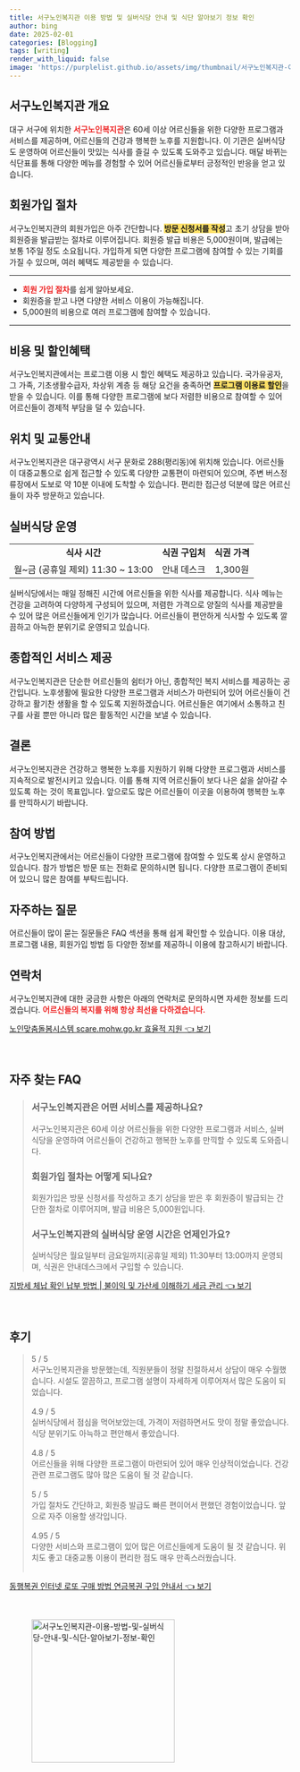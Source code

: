 ```yaml
---
title: 서구노인복지관 이용 방법 및 실버식당 안내 및 식단 알아보기 정보 확인
author: bing
date: 2025-02-01
categories: [Blogging]
tags: [writing]
render_with_liquid: false
image: 'https://purplelist.github.io/assets/img/thumbnail/서구노인복지관-이용-방법-및-실버식당-안내-및-식단-알아보기-정보-확인.webp'
---
```



<h2 id='서구노인복지관 개요'>서구노인복지관 개요</h2>

<p>대구 서구에 위치한 <b><span style="color: #ee2323;">서구노인복지관</span></b>은 60세 이상 어르신들을 위한 다양한 프로그램과 서비스를 제공하며, 어르신들의 건강과 행복한 노후를 지원합니다. 이 기관은 실버식당도 운영하여 어르신들이 맛있는 식사를 즐길 수 있도록 도와주고 있습니다. 매달 바뀌는 식단표를 통해 다양한 메뉴를 경험할 수 있어 어르신들로부터 긍정적인 반응을 얻고 있습니다.</p>

<h2 id='회원가입 절차'>회원가입 절차</h2>

<p>서구노인복지관의 회원가입은 아주 간단합니다. <b><span style="background-color: #ffe066;">방문 신청서를 작성</span></b>고 초기 상담을 받아 회원증을 발급받는 절차로 이루어집니다. 회원증 발급 비용은 5,000원이며, 발급에는 보통 1주일 정도 소요됩니다. 가입하게 되면 다양한 프로그램에 참여할 수 있는 기회를 가질 수 있으며, 여러 혜택도 제공받을 수 있습니다.</p>

<hr />

<ul>
    <li><b><span style="color: #ee2323;">회원 가입 절차</span></b>를 쉽게 알아보세요.</li>
    <li>회원증을 받고 나면 다양한 서비스 이용이 가능해집니다.</li>
    <li>5,000원의 비용으로 여러 프로그램에 참여할 수 있습니다.</li>
</ul>

<hr />

<h2 id='비용 및 할인혜택'>비용 및 할인혜택</h2>

<p>서구노인복지관에서는 프로그램 이용 시 할인 혜택도 제공하고 있습니다. 국가유공자, 그 가족, 기초생활수급자, 차상위 계층 등 해당 요건을 충족하면 <b><span style="background-color: #ffe066;">프로그램 이용료 할인</span></b>을 받을 수 있습니다. 이를 통해 다양한 프로그램에 보다 저렴한 비용으로 참여할 수 있어 어르신들이 경제적 부담을 덜 수 있습니다.</p>

<h2 id='위치 및 교통안내'>위치 및 교통안내</h2>

<p>서구노인복지관은 대구광역시 서구 문화로 288(평리동)에 위치해 있습니다. 어르신들이 대중교통으로 쉽게 접근할 수 있도록 다양한 교통편이 마련되어 있으며, 주변 버스정류장에서 도보로 약 10분 이내에 도착할 수 있습니다. 편리한 접근성 덕분에 많은 어르신들이 자주 방문하고 있습니다.</p>

<h2 id='실버식당 운영'>실버식당 운영</h2>

<table>
    <tr>
        <td style="text-align: center; height: 17px;"><b>식사 시간</b></td>
        <td style="text-align: center; height: 17px;"><b>식권 구입처</b></td>
        <td style="text-align: center; height: 17px;"><b>식권 가격</b></td>
    </tr>
    <tr>
        <td style="text-align: center; height: 17px;">월~금 (공휴일 제외) 11:30 ~ 13:00</td>
        <td style="text-align: center; height: 17px;">안내 데스크</td>
        <td style="text-align: center; height: 17px;">1,300원</td>
    </tr>
</table>

<p>실버식당에서는 매일 정해진 시간에 어르신들을 위한 식사를 제공합니다. 식사 메뉴는 건강을 고려하여 다양하게 구성되어 있으며, 저렴한 가격으로 양질의 식사를 제공받을 수 있어 많은 어르신들에게 인기가 많습니다. 어르신들이 편안하게 식사할 수 있도록 깔끔하고 아늑한 분위기로 운영되고 있습니다.</p>

<h2 id='종합적인 서비스 제공'>종합적인 서비스 제공</h2>

<p>서구노인복지관은 단순한 어르신들의 쉼터가 아닌, 종합적인 복지 서비스를 제공하는 공간입니다. 노후생활에 필요한 다양한 프로그램과 서비스가 마련되어 있어 어르신들이 건강하고 활기찬 생활을 할 수 있도록 지원하겠습니다. 어르신들은 여기에서 소통하고 친구를 사귈 뿐만 아니라 많은 활동적인 시간을 보낼 수 있습니다.</p>

<h2 id='결론'>결론</h2>

<p>서구노인복지관은 건강하고 행복한 노후를 지원하기 위해 다양한 프로그램과 서비스를 지속적으로 발전시키고 있습니다. 이를 통해 지역 어르신들이 보다 나은 삶을 살아갈 수 있도록 하는 것이 목표입니다. 앞으로도 많은 어르신들이 이곳을 이용하여 행복한 노후를 만끽하시기 바랍니다.</p>

<h2 id='참여 방법'>참여 방법</h2>

<p>서구노인복지관에서는 어르신들이 다양한 프로그램에 참여할 수 있도록 상시 운영하고 있습니다. 참가 방법은 방문 또는 전화로 문의하시면 됩니다. 다양한 프로그램이 준비되어 있으니 많은 참여를 부탁드립니다.</p>

<h2 id='자주하는 질문'>자주하는 질문</h2>

<p>어르신들이 많이 묻는 질문들은 FAQ 섹션을 통해 쉽게 확인할 수 있습니다. 이용 대상, 프로그램 내용, 회원가입 방법 등 다양한 정보를 제공하니 이용에 참고하시기 바랍니다.</p>

<h2 id='연락처'>연락처</h2>

<p>서구노인복지관에 대한 궁금한 사항은 아래의 연락처로 문의하시면 자세한 정보를 드리겠습니다. <b><span style="color: #ee2323;">어르신들의 복지를 위해 항상 최선을 다하겠습니다.</span></b></p>


<p><a class="click-button" title="노인맞춤돌봄시스템 scare.mohw.go.kr 효율적 지원" href="https://purplelist.github.io/posts/%EB%85%B8%EC%9D%B8%EB%A7%9E%EC%B6%A4%EB%8F%8C%EB%B4%84%EC%8B%9C%EC%8A%A4%ED%85%9C-scare.mohw.go.kr-%ED%9A%A8%EC%9C%A8%EC%A0%81-%EC%A7%80%EC%9B%90/" rel="dofollow">노인맞춤돌봄시스템 scare.mohw.go.kr 효율적 지원 👈 보기</a></p><br>
<h2 id='자주_찾는_FAQ'>자주 찾는 FAQ</h2>
<div itemscope="" itemtype="https://schema.org/FAQPage"> 
<blockquote> 
<div itemscope="" itemprop="mainEntity" itemtype="https://schema.org/Question"> 
<h3 itemprop="name">서구노인복지관은 어떤 서비스를 제공하나요?</h3> 
<div itemscope="" itemprop="acceptedAnswer" itemtype="https://schema.org/Answer"> 
<span itemprop="text"> 
<p>서구노인복지관은 60세 이상 어르신들을 위한 다양한 프로그램과 서비스, 실버식당을 운영하여 어르신들이 건강하고 행복한 노후를 만끽할 수 있도록 도와줍니다.</p> 
</span> 
</div> 
</div> 

<div itemscope="" itemprop="mainEntity" itemtype="https://schema.org/Question"> 
<h3 itemprop="name">회원가입 절차는 어떻게 되나요?</h3> 
<div itemscope="" itemprop="acceptedAnswer" itemtype="https://schema.org/Answer"> 
<span itemprop="text"> 
<p>회원가입은 방문 신청서를 작성하고 초기 상담을 받은 후 회원증이 발급되는 간단한 절차로 이루어지며, 발급 비용은 5,000원입니다.</p> 
</span> 
</div> 
</div> 

<div itemscope="" itemprop="mainEntity" itemtype="https://schema.org/Question"> 
<h3 itemprop="name">서구노인복지관의 실버식당 운영 시간은 언제인가요?</h3> 
<div itemscope="" itemprop="acceptedAnswer" itemtype="https://schema.org/Answer"> 
<span itemprop="text"> 
<p>실버식당은 월요일부터 금요일까지(공휴일 제외) 11:30부터 13:00까지 운영되며, 식권은 안내데스크에서 구입할 수 있습니다.</p> 
</span> 
</div> 
</div> 

</blockquote> 
</div>
<p><a class="click-button" title="지방세 체납 확인 납부 방법 | 불이익 및 가산세 이해하기 세금 관리" href="https://purplelist.github.io/posts/%EC%A7%80%EB%B0%A9%EC%84%B8-%EC%B2%B4%EB%82%A9-%ED%99%95%EC%9D%B8-%EB%82%A9%EB%B6%80-%EB%B0%A9%EB%B2%95-%EB%B6%88%EC%9D%B4%EC%9D%B5-%EB%B0%8F-%EA%B0%80%EC%82%B0%EC%84%B8-%EC%9D%B4%ED%95%B4%ED%95%98%EA%B8%B0-%EC%84%B8%EA%B8%88-%EA%B4%80%EB%A6%AC/" rel="dofollow">지방세 체납 확인 납부 방법 | 불이익 및 가산세 이해하기 세금 관리 👈 보기</a></p><br>
<h2 id='후기'>후기</h2>
<div itemscope itemtype="https://schema.org/Product">
  <blockquote>
  <div itemprop="review" itemscope itemtype="https://schema.org/Review">
      <div itemprop="reviewRating" itemscope itemtype="https://schema.org/Rating"> <span itemprop="ratingValue">5</span> / <span itemprop="bestRating">5</span> </div>
      <span itemprop="reviewBody">서구노인복지관을 방문했는데, 직원분들이 정말 친절하셔서 상담이 매우 수월했습니다. 시설도 깔끔하고, 프로그램 설명이 자세하게 이루어져서 많은 도움이 되었습니다.</span>
  </div>
  <br>
  <div itemprop="review" itemscope itemtype="https://schema.org/Review">
      <div itemprop="reviewRating" itemscope itemtype="https://schema.org/Rating"> <span itemprop="ratingValue">4.9</span> / <span itemprop="bestRating">5</span> </div>
      <span itemprop="reviewBody">실버식당에서 점심을 먹어보았는데, 가격이 저렴하면서도 맛이 정말 좋았습니다. 식당 분위기도 아늑하고 편안해서 좋았습니다.</span>
  </div>
  <br>
  <div itemprop="review" itemscope itemtype="https://schema.org/Review">
      <div itemprop="reviewRating" itemscope itemtype="https://schema.org/Rating"> <span itemprop="ratingValue">4.8</span> / <span itemprop="bestRating">5</span> </div>
      <span itemprop="reviewBody">어르신들을 위해 다양한 프로그램이 마련되어 있어 매우 인상적이었습니다. 건강 관련 프로그램도 많아 많은 도움이 될 것 같습니다.</span>
  </div>
  <br>
  <div itemprop="review" itemscope itemtype="https://schema.org/Review">
      <div itemprop="reviewRating" itemscope itemtype="https://schema.org/Rating"> <span itemprop="ratingValue">5</span> / <span itemprop="bestRating">5</span> </div>
      <span itemprop="reviewBody">가입 절차도 간단하고, 회원증 발급도 빠른 편이어서 편했던 경험이었습니다. 앞으로 자주 이용할 생각입니다.</span>
  </div>
  <br>
  <div itemprop="review" itemscope itemtype="https://schema.org/Review">
      <div itemprop="reviewRating" itemscope itemtype="https://schema.org/Rating"> <span itemprop="ratingValue">4.95</span> / <span itemprop="bestRating">5</span> </div>
      <span itemprop="reviewBody">다양한 서비스와 프로그램이 있어 많은 어르신들에게 도움이 될 것 같습니다. 위치도 좋고 대중교통 이용이 편리한 점도 매우 만족스러웠습니다.</span>
  </div>
  <br>
  </blockquote>
</div>
<p><a class="click-button" title="동행복권 인터넷 로또 구매 방법 연금복권 구입 안내서" href="https://purplelist.github.io/posts/%EB%8F%99%ED%96%89%EB%B3%B5%EA%B6%8C-%EC%9D%B8%ED%84%B0%EB%84%B7-%EB%A1%9C%EB%98%90-%EA%B5%AC%EB%A7%A4-%EB%B0%A9%EB%B2%95-%EC%97%B0%EA%B8%88%EB%B3%B5%EA%B6%8C-%EA%B5%AC%EC%9E%85-%EC%95%88%EB%82%B4%EC%84%9C/" rel="dofollow">동행복권 인터넷 로또 구매 방법 연금복권 구입 안내서 👈 보기</a></p><br>
<figure class="image"><img src="https://purplelist.github.io/assets/img/thumbnail/서구노인복지관-이용-방법-및-실버식당-안내-및-식단-알아보기-정보-확인.webp" alt="서구노인복지관-이용-방법-및-실버식당-안내-및-식단-알아보기-정보-확인" width="256" height="256"></figure>